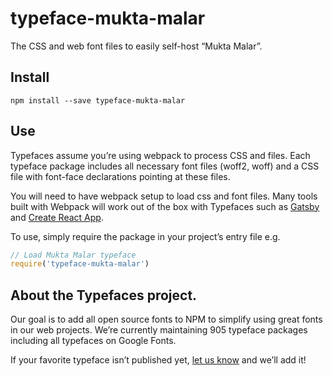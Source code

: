 
# typeface-mukta-malar

The CSS and web font files to easily self-host “Mukta Malar”.

## Install

`npm install --save typeface-mukta-malar`

## Use

Typefaces assume you’re using webpack to process CSS and files. Each typeface
package includes all necessary font files (woff2, woff) and a CSS file with
font-face declarations pointing at these files.

You will need to have webpack setup to load css and font files. Many tools built
with Webpack will work out of the box with Typefaces such as [Gatsby](https://github.com/gatsbyjs/gatsby)
and [Create React App](https://github.com/facebookincubator/create-react-app).

To use, simply require the package in your project’s entry file e.g.

```javascript
// Load Mukta Malar typeface
require('typeface-mukta-malar')
```

## About the Typefaces project.

Our goal is to add all open source fonts to NPM to simplify using great fonts in
our web projects. We’re currently maintaining 905 typeface packages
including all typefaces on Google Fonts.

If your favorite typeface isn’t published yet, [let us know](https://github.com/KyleAMathews/typefaces)
and we’ll add it!
